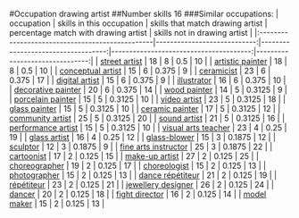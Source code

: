 #Occupation drawing artist
##Number skills 16
###Similar occupations:
| occupation                                      |   skills in this occupation |   skills that match drawing artist |   percentage match with drawing artist |   skills not in drawing artist |
|:------------------------------------------------|----------------------------:|-----------------------------------:|---------------------------------------:|-------------------------------:|
| [street artist](street_artist.md)               |                          18 |                                  8 |                                 0.5    |                             10 |
| [artistic painter](artistic_painter.md)         |                          18 |                                  8 |                                 0.5    |                             10 |
| [conceptual artist](conceptual_artist.md)       |                          15 |                                  6 |                                 0.375  |                              9 |
| [ceramicist](ceramicist.md)                     |                          23 |                                  6 |                                 0.375  |                             17 |
| [digital artist](digital_artist.md)             |                          15 |                                  6 |                                 0.375  |                              9 |
| [illustrator](illustrator.md)                   |                          16 |                                  6 |                                 0.375  |                             10 |
| [decorative painter](decorative_painter.md)     |                          20 |                                  6 |                                 0.375  |                             14 |
| [wood painter](wood_painter.md)                 |                          14 |                                  5 |                                 0.3125 |                              9 |
| [porcelain painter](porcelain_painter.md)       |                          15 |                                  5 |                                 0.3125 |                             10 |
| [video artist](video_artist.md)                 |                          23 |                                  5 |                                 0.3125 |                             18 |
| [glass painter](glass_painter.md)               |                          15 |                                  5 |                                 0.3125 |                             10 |
| [ceramic painter](ceramic_painter.md)           |                          17 |                                  5 |                                 0.3125 |                             12 |
| [community artist](community_artist.md)         |                          25 |                                  5 |                                 0.3125 |                             20 |
| [sound artist](sound_artist.md)                 |                          21 |                                  5 |                                 0.3125 |                             16 |
| [performance artist](performance_artist.md)     |                          15 |                                  5 |                                 0.3125 |                             10 |
| [visual arts teacher](visual_arts_teacher.md)   |                          23 |                                  4 |                                 0.25   |                             19 |
| [glass artist](glass_artist.md)                 |                          16 |                                  4 |                                 0.25   |                             12 |
| [glass-blower](glass-blower.md)                 |                          15 |                                  3 |                                 0.1875 |                             12 |
| [sculptor](sculptor.md)                         |                          12 |                                  3 |                                 0.1875 |                              9 |
| [fine arts instructor](fine_arts_instructor.md) |                          25 |                                  3 |                                 0.1875 |                             22 |
| [cartoonist](cartoonist.md)                     |                          17 |                                  2 |                                 0.125  |                             15 |
| [make-up artist](make-up_artist.md)             |                          27 |                                  2 |                                 0.125  |                             25 |
| [choreographer](choreographer.md)               |                          19 |                                  2 |                                 0.125  |                             17 |
| [choreologist](choreologist.md)                 |                          15 |                                  2 |                                 0.125  |                             13 |
| [photographer](photographer.md)                 |                          15 |                                  2 |                                 0.125  |                             13 |
| [dance répétiteur](dance_répétiteur.md)         |                          21 |                                  2 |                                 0.125  |                             19 |
| [répétiteur](répétiteur.md)                     |                          23 |                                  2 |                                 0.125  |                             21 |
| [jewellery designer](jewellery_designer.md)     |                          26 |                                  2 |                                 0.125  |                             24 |
| [dancer](dancer.md)                             |                          20 |                                  2 |                                 0.125  |                             18 |
| [fight director](fight_director.md)             |                          16 |                                  2 |                                 0.125  |                             14 |
| [model maker](model_maker.md)                   |                          15 |                                  2 |                                 0.125  |                             13 |
